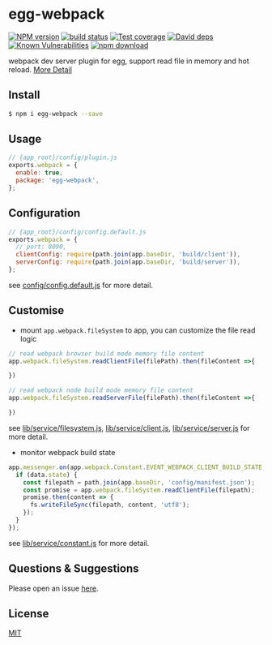 # egg-webpack

[![NPM version][npm-image]][npm-url]
[![build status][travis-image]][travis-url]
[![Test coverage][codecov-image]][codecov-url]
[![David deps][david-image]][david-url]
[![Known Vulnerabilities][snyk-image]][snyk-url]
[![npm download][download-image]][download-url]

[npm-image]: https://img.shields.io/npm/v/egg-webpack.svg?style=flat-square
[npm-url]: https://npmjs.org/package/egg-webpack
[travis-image]: https://img.shields.io/travis/hubcarl/egg-webpack.svg?style=flat-square
[travis-url]: https://travis-ci.org/hubcarl/egg-webpack
[codecov-image]: https://img.shields.io/codecov/c/github/hubcarl/egg-webpack.svg?style=flat-square
[codecov-url]: https://codecov.io/github/hubcarl/egg-webpack?branch=master
[david-image]: https://img.shields.io/david/hubcarl/egg-webpack.svg?style=flat-square
[david-url]: https://david-dm.org/hubcarl/egg-webpack
[snyk-image]: https://snyk.io/test/npm/egg-webpack/badge.svg?style=flat-square
[snyk-url]: https://snyk.io/test/npm/egg-webpack
[download-image]: https://img.shields.io/npm/dm/egg-webpack.svg?style=flat-square
[download-url]: https://npmjs.org/package/egg-webpack

webpack dev server plugin for egg, support read file in memory and hot reload. [More Detail](http://hubcarl.github.io/blog/2017/04/15/egg-webpack/)


## Install

```bash
$ npm i egg-webpack --save
```

## Usage

```js
// {app_root}/config/plugin.js
exports.webpack = {
  enable: true,
  package: 'egg-webpack',
};
```

## Configuration

```js
// {app_root}/config/config.default.js
exports.webpack = {
  // port: 8090,
  clientConfig: require(path.join(app.baseDir, 'build/client')),
  serverConfig: require(path.join(app.baseDir, 'build/server')),
};
```

see [config/config.default.js](config/config.default.js) for more detail.

## Customise

- mount `app.webpack.fileSystem` to app, you can customize the file read logic

```js
// read webpack browser build mode memory file content
app.webpack.fileSystem.readClientFile(filePath).then(fileContent =>{

})

// read webpack node build mode memory file content
app.webpack.fileSystem.readServerFile(filePath).then(fileContent =>{

})
```

see [lib/service/filesystem.js](lib/service/filesystem.js), [lib/service/client.js](lib/service/client.js), [lib/service/server.js](lib/service/server.js)  for more detail.


- monitor webpack build state

```js
app.messenger.on(app.webpack.Constant.EVENT_WEBPACK_CLIENT_BUILD_STATE, data => {
  if (data.state) {
    const filepath = path.join(app.baseDir, 'config/manifest.json');
    const promise = app.webpack.fileSystem.readClientFile(filepath);
    promise.then(content => {
      fs.writeFileSync(filepath, content, 'utf8');
    });
  }
});
```

see [lib/service/constant.js](lib/service/constant.js) for more detail.

## Questions & Suggestions

Please open an issue [here](https://github.com/hubcarl/egg-webpack/issues).

## License

[MIT](LICENSE)
